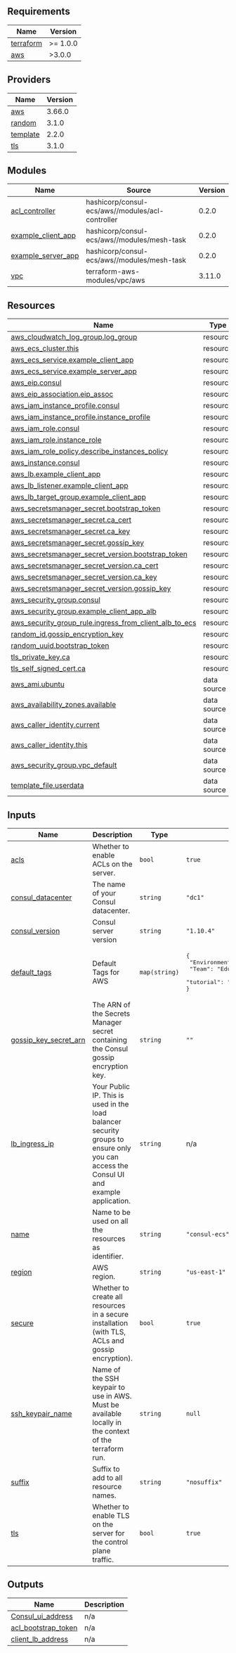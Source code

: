 ## Requirements

| Name | Version |
|------|---------|
| <a name="requirement_terraform"></a> [terraform](#requirement\_terraform) | >= 1.0.0 |
| <a name="requirement_aws"></a> [aws](#requirement\_aws) | >3.0.0 |

## Providers

| Name | Version |
|------|---------|
| <a name="provider_aws"></a> [aws](#provider\_aws) | 3.66.0 |
| <a name="provider_random"></a> [random](#provider\_random) | 3.1.0 |
| <a name="provider_template"></a> [template](#provider\_template) | 2.2.0 |
| <a name="provider_tls"></a> [tls](#provider\_tls) | 3.1.0 |

## Modules

| Name | Source | Version |
|------|--------|---------|
| <a name="module_acl_controller"></a> [acl\_controller](#module\_acl\_controller) | hashicorp/consul-ecs/aws//modules/acl-controller | 0.2.0 |
| <a name="module_example_client_app"></a> [example\_client\_app](#module\_example\_client\_app) | hashicorp/consul-ecs/aws//modules/mesh-task | 0.2.0 |
| <a name="module_example_server_app"></a> [example\_server\_app](#module\_example\_server\_app) | hashicorp/consul-ecs/aws//modules/mesh-task | 0.2.0 |
| <a name="module_vpc"></a> [vpc](#module\_vpc) | terraform-aws-modules/vpc/aws | 3.11.0 |

## Resources

| Name | Type |
|------|------|
| [aws_cloudwatch_log_group.log_group](https://registry.terraform.io/providers/hashicorp/aws/latest/docs/resources/cloudwatch_log_group) | resource |
| [aws_ecs_cluster.this](https://registry.terraform.io/providers/hashicorp/aws/latest/docs/resources/ecs_cluster) | resource |
| [aws_ecs_service.example_client_app](https://registry.terraform.io/providers/hashicorp/aws/latest/docs/resources/ecs_service) | resource |
| [aws_ecs_service.example_server_app](https://registry.terraform.io/providers/hashicorp/aws/latest/docs/resources/ecs_service) | resource |
| [aws_eip.consul](https://registry.terraform.io/providers/hashicorp/aws/latest/docs/resources/eip) | resource |
| [aws_eip_association.eip_assoc](https://registry.terraform.io/providers/hashicorp/aws/latest/docs/resources/eip_association) | resource |
| [aws_iam_instance_profile.consul](https://registry.terraform.io/providers/hashicorp/aws/latest/docs/resources/iam_instance_profile) | resource |
| [aws_iam_instance_profile.instance_profile](https://registry.terraform.io/providers/hashicorp/aws/latest/docs/resources/iam_instance_profile) | resource |
| [aws_iam_role.consul](https://registry.terraform.io/providers/hashicorp/aws/latest/docs/resources/iam_role) | resource |
| [aws_iam_role.instance_role](https://registry.terraform.io/providers/hashicorp/aws/latest/docs/resources/iam_role) | resource |
| [aws_iam_role_policy.describe_instances_policy](https://registry.terraform.io/providers/hashicorp/aws/latest/docs/resources/iam_role_policy) | resource |
| [aws_instance.consul](https://registry.terraform.io/providers/hashicorp/aws/latest/docs/resources/instance) | resource |
| [aws_lb.example_client_app](https://registry.terraform.io/providers/hashicorp/aws/latest/docs/resources/lb) | resource |
| [aws_lb_listener.example_client_app](https://registry.terraform.io/providers/hashicorp/aws/latest/docs/resources/lb_listener) | resource |
| [aws_lb_target_group.example_client_app](https://registry.terraform.io/providers/hashicorp/aws/latest/docs/resources/lb_target_group) | resource |
| [aws_secretsmanager_secret.bootstrap_token](https://registry.terraform.io/providers/hashicorp/aws/latest/docs/resources/secretsmanager_secret) | resource |
| [aws_secretsmanager_secret.ca_cert](https://registry.terraform.io/providers/hashicorp/aws/latest/docs/resources/secretsmanager_secret) | resource |
| [aws_secretsmanager_secret.ca_key](https://registry.terraform.io/providers/hashicorp/aws/latest/docs/resources/secretsmanager_secret) | resource |
| [aws_secretsmanager_secret.gossip_key](https://registry.terraform.io/providers/hashicorp/aws/latest/docs/resources/secretsmanager_secret) | resource |
| [aws_secretsmanager_secret_version.bootstrap_token](https://registry.terraform.io/providers/hashicorp/aws/latest/docs/resources/secretsmanager_secret_version) | resource |
| [aws_secretsmanager_secret_version.ca_cert](https://registry.terraform.io/providers/hashicorp/aws/latest/docs/resources/secretsmanager_secret_version) | resource |
| [aws_secretsmanager_secret_version.ca_key](https://registry.terraform.io/providers/hashicorp/aws/latest/docs/resources/secretsmanager_secret_version) | resource |
| [aws_secretsmanager_secret_version.gossip_key](https://registry.terraform.io/providers/hashicorp/aws/latest/docs/resources/secretsmanager_secret_version) | resource |
| [aws_security_group.consul](https://registry.terraform.io/providers/hashicorp/aws/latest/docs/resources/security_group) | resource |
| [aws_security_group.example_client_app_alb](https://registry.terraform.io/providers/hashicorp/aws/latest/docs/resources/security_group) | resource |
| [aws_security_group_rule.ingress_from_client_alb_to_ecs](https://registry.terraform.io/providers/hashicorp/aws/latest/docs/resources/security_group_rule) | resource |
| [random_id.gossip_encryption_key](https://registry.terraform.io/providers/hashicorp/random/latest/docs/resources/id) | resource |
| [random_uuid.bootstrap_token](https://registry.terraform.io/providers/hashicorp/random/latest/docs/resources/uuid) | resource |
| [tls_private_key.ca](https://registry.terraform.io/providers/hashicorp/tls/latest/docs/resources/private_key) | resource |
| [tls_self_signed_cert.ca](https://registry.terraform.io/providers/hashicorp/tls/latest/docs/resources/self_signed_cert) | resource |
| [aws_ami.ubuntu](https://registry.terraform.io/providers/hashicorp/aws/latest/docs/data-sources/ami) | data source |
| [aws_availability_zones.available](https://registry.terraform.io/providers/hashicorp/aws/latest/docs/data-sources/availability_zones) | data source |
| [aws_caller_identity.current](https://registry.terraform.io/providers/hashicorp/aws/latest/docs/data-sources/caller_identity) | data source |
| [aws_caller_identity.this](https://registry.terraform.io/providers/hashicorp/aws/latest/docs/data-sources/caller_identity) | data source |
| [aws_security_group.vpc_default](https://registry.terraform.io/providers/hashicorp/aws/latest/docs/data-sources/security_group) | data source |
| [template_file.userdata](https://registry.terraform.io/providers/hashicorp/template/latest/docs/data-sources/file) | data source |

## Inputs

| Name | Description | Type | Default | Required |
|------|-------------|------|---------|:--------:|
| <a name="input_acls"></a> [acls](#input\_acls) | Whether to enable ACLs on the server. | `bool` | `true` | no |
| <a name="input_consul_datacenter"></a> [consul\_datacenter](#input\_consul\_datacenter) | The name of your Consul datacenter. | `string` | `"dc1"` | no |
| <a name="input_consul_version"></a> [consul\_version](#input\_consul\_version) | Consul server version | `string` | `"1.10.4"` | no |
| <a name="input_default_tags"></a> [default\_tags](#input\_default\_tags) | Default Tags for AWS | `map(string)` | <pre>{<br>  "Environment": "dev",<br>  "Team": "Education-Consul",<br>  "tutorial": "Service mesh with ECS and Consul on EC2"<br>}</pre> | no |
| <a name="input_gossip_key_secret_arn"></a> [gossip\_key\_secret\_arn](#input\_gossip\_key\_secret\_arn) | The ARN of the Secrets Manager secret containing the Consul gossip encryption key. | `string` | `""` | no |
| <a name="input_lb_ingress_ip"></a> [lb\_ingress\_ip](#input\_lb\_ingress\_ip) | Your Public IP. This is used in the load balancer security groups to ensure only you can access the Consul UI and example application. | `string` | n/a | yes |
| <a name="input_name"></a> [name](#input\_name) | Name to be used on all the resources as identifier. | `string` | `"consul-ecs"` | no |
| <a name="input_region"></a> [region](#input\_region) | AWS region. | `string` | `"us-east-1"` | no |
| <a name="input_secure"></a> [secure](#input\_secure) | Whether to create all resources in a secure installation (with TLS, ACLs and gossip encryption). | `bool` | `true` | no |
| <a name="input_ssh_keypair_name"></a> [ssh\_keypair\_name](#input\_ssh\_keypair\_name) | Name of the SSH keypair to use in AWS. Must be available locally in the context of the terraform run. | `string` | `null` | no |
| <a name="input_suffix"></a> [suffix](#input\_suffix) | Suffix to add to all resource names. | `string` | `"nosuffix"` | no |
| <a name="input_tls"></a> [tls](#input\_tls) | Whether to enable TLS on the server for the control plane traffic. | `bool` | `true` | no |

## Outputs

| Name | Description |
|------|-------------|
| <a name="output_Consul_ui_address"></a> [Consul\_ui\_address](#output\_Consul\_ui\_address) | n/a |
| <a name="output_acl_bootstrap_token"></a> [acl\_bootstrap\_token](#output\_acl\_bootstrap\_token) | n/a |
| <a name="output_client_lb_address"></a> [client\_lb\_address](#output\_client\_lb\_address) | n/a |
